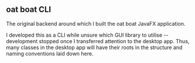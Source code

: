 ## oat boat CLI

The original backend around which I built the oat boat JavaFX application. 

I developed this as a CLI while unsure which GUI library to utilise -- development stopped once I transferred attention to the desktop app.
Thus, many classes in the desktop app will have their roots in the structure and naming conventions laid down here.

